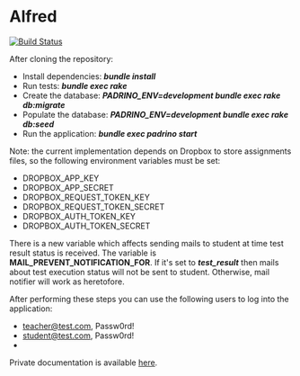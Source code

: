 Alfred
======

[![Build Status](https://travis-ci.org/enseidler/alfred)](https://travis-ci.org/enseidler/alfred)

After cloning the repository:

* Install dependencies: **_bundle install_**
* Run tests: **_bundle exec rake_**
* Create the database: **_PADRINO_ENV=development bundle exec rake db:migrate_**
* Populate the database: **_PADRINO_ENV=development bundle exec rake db:seed_**
* Run the application: **_bundle exec padrino start_**

Note: the current implementation depends on Dropbox to store assignments files, so the following environment variables must be set:
* DROPBOX_APP_KEY
* DROPBOX_APP_SECRET
* DROPBOX_REQUEST_TOKEN_KEY
* DROPBOX_REQUEST_TOKEN_SECRET
* DROPBOX_AUTH_TOKEN_KEY
* DROPBOX_AUTH_TOKEN_SECRET

There is a new variable which affects sending mails to student at time test result status is received.  The variable is **MAIL_PREVENT_NOTIFICATION_FOR**.  If it's set to ***test_result*** then mails about test execution status will not be sent to student. Otherwise, mail notifier will work as heretofore.

After performing these steps you can use the following users to log into the application:

* teacher@test.com, Passw0rd!
* student@test.com, Passw0rd!
*

Private documentation is available [here](https://drive.google.com/folderview?id=0BwxS5GYrNYTqcjkzUUVxMk1ia2c&usp=sharing).
